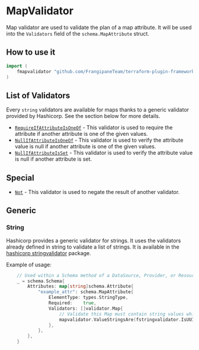 # MapValidator

Map validator are used to validate the plan of a map attribute.
It will be used into the `Validators` field of the `schema.MapAttribute` struct.

## How to use it

```go
import (
    fmapvalidator "github.com/FrangipaneTeam/terraform-plugin-framework-validators/mapvalidator"
)
```

## List of Validators

Every `string` validators are available for maps thanks to a generic validator provided by Hashicorp. See the section below for more details.

- [`RequireIfAttributeIsOneOf`](../common/require_if_attribute_is_one_of.md) - This validator is used to require the attribute if another attribute is one of the given values.
- [`NullIfAttributeIsOneOf`](../common/null_if_attribute_is_one_of.md) - This validator is used to verify the attribute value is null if another attribute is one of the given values.
- [`NullIfAttributeIsSet`](../common/null_if_attribute_is_set.md) - This validator is used to verify the attribute value is null if another attribute is set.

## Special

- [`Not`](not.md) - This validator is used to negate the result of another validator.

## Generic

### String

Hashicorp provides a generic validator for strings. It uses the validators already defined in string to validate a list of strings.
It is available in the [hashicorp stringvalidator](https://github.com/hashicorp/terraform-plugin-framework-validators/tree/main) package.

Example of usage:

```go
    // Used within a Schema method of a DataSource, Provider, or Resource
    _ = schema.Schema{
        Attributes: map[string]schema.Attribute{
            "example_attr": schema.MapAttribute{
                ElementType: types.StringType,
                Required:    true,
                Validators: []validator.Map{
                    // Validate this Map must contain string values which are at least 3 characters.
                    mapvalidator.ValueStringsAre(fstringvalidator.IsUUID()),
                },
            },
        },
    }
```
